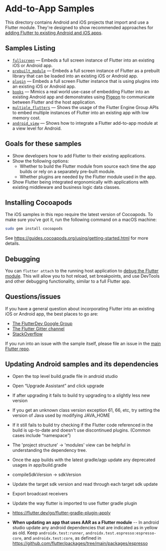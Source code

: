 # Add-to-App Samples

This directory contains Android and iOS projects that import and use a Flutter
module. They're designed to show recommended approaches for [adding Flutter to
existing Android and iOS apps](https://docs.flutter.dev/add-to-app).

## Samples Listing

* [`fullscreen`](./fullscreen) — Embeds a full screen instance of
  Flutter into an existing iOS or Android app.
* [`prebuilt_module`](./prebuilt_module) — Embeds a full screen
  instance of Flutter as a prebuilt library that can be loaded into an existing
  iOS or Android app.
* [`plugin`](./plugin) — Embeds a full screen Flutter instance that
  is using plugins into an existing iOS or Android app.
* [`books`](./books) — Mimics a real world use-case of embedding Flutter into an
  existing Android app and demonstrates using
  [Pigeon](https://pub.dev/packages/pigeon) to communicate between Flutter and
  the host application.
* [`multiple_flutters`](./multiple_flutters) — Shows the usage of the Flutter
  Engine Group APIs to embed multiple instances of Flutter into an existing app
  with low memory cost.
* [`android_view`](./android_view) — Shows how to integrate a Flutter
  add-to-app module at a view level for Android.

## Goals for these samples

* Show developers how to add Flutter to their existing applications.
* Show the following options:
  * Whether to build the Flutter module from source each time the app builds or
    rely on a separately pre-built module.
  * Whether plugins are needed by the Flutter module used in the app.
* Show Flutter being integrated ergonomically with applications with existing
  middleware and business logic data classes.

## Installing Cocoapods

The iOS samples in this repo require the latest version of Cocoapods. To make
sure you've got it, run the following command on a macOS machine:

```bash
sudo gem install cocoapods
```

See https://guides.cocoapods.org/using/getting-started.html for more details.

## Debugging

You can `flutter attach` to the running host application to [debug the Flutter
module](https://docs.flutter.dev/add-to-app/debugging). This will
allow you to hot reload, set breakpoints, and use DevTools and other debugging
functionality, similar to a full Flutter app.

## Questions/issues

If you have a general question about incorporating Flutter into an existing
iOS or Android app, the best places to go are:

* [The FlutterDev Google Group](https://groups.google.com/forum/#!forum/flutter-dev)
* [The Flutter Gitter channel](https://gitter.im/flutter/flutter)
* [StackOverflow](https://stackoverflow.com/questions/tagged/flutter)

If you run into an issue with the sample itself, please file an issue
in the [main Flutter repo](https://github.com/flutter/flutter/issues).


## Updating Android samples and its dependencies

* Open the top level build.gradle file in android studio
* Open “Upgrade Assistant” and click upgrade
* If after upgrading it fails to build try upgrading to a slightly less new version
* If you get an unknown class version exception 61, 66, etc, try setting the version of Java used by modifying JAVA_HOME
* If it still fails to build try checking if the Flutter code referenced in the build is up-to-date and doesn't use discontinued plugins. (Common cases include “namespace”)
* The 'project structure' -> 'modules' view can be helpful in understanding the dependency tree.
* Once the app builds with the latest gradle/agp update any deprecated usages in app/build.gradle

* compileSdkVersion -> sdkVersion
* Update the target sdk version and read through each target sdk update
* Export broadcast receivers
* Update the way flutter is imported to use flutter gradle plugin
* https://flutter.dev/go/flutter-gradle-plugin-apply

* **When updating an app that uses AAR as a Flutter module** -- In android studio update any android dependencies that are indicated as in yellow as old. Keep `androidx.test:runner`, `androidx.test.espresso:espresso-core`, and `androidx.test:core`, as defined in https://github.com/flutter/packages/tree/main/packages/espresso